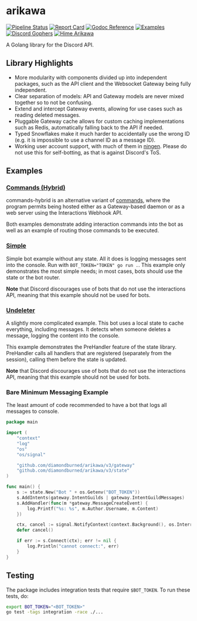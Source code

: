 # arikawa

[![ Pipeline Status ][pipeline_img    ]][pipeline    ]
[![ Report Card     ][goreportcard_img]][goreportcard]
[![ Godoc Reference ][pkg.go.dev_img  ]][pkg.go.dev  ]
[![ Examples        ][examples_img    ]][examples    ]
[![ Discord Gophers ][dgophers_img    ]][dgophers    ]
[![ Hime Arikawa    ][himeArikawa_img ]][himeArikawa ]

A Golang library for the Discord API.

[dgophers]:     https://discord.gg/7jSf85J
[dgophers_img]: https://img.shields.io/badge/Discord%20Gophers-%23arikawa-%237289da?style=flat-square

[examples]:     https://github.com/diamondburned/arikawa/tree/v3/0-examples
[examples_img]: https://img.shields.io/badge/Example-__example%2F-blueviolet?style=flat-square

[pipeline]:     https://builds.sr.ht/~diamondburned/arikawa
[pipeline_img]: https://builds.sr.ht/~diamondburned/arikawa.svg?style=flat-square

[pkg.go.dev]:     https://pkg.go.dev/github.com/diamondburned/arikawa/v3
[pkg.go.dev_img]: https://pkg.go.dev/badge/github.com/diamondburned/arikawa/v3

[himeArikawa]:     https://hime-goto.fandom.com/wiki/Hime_Arikawa
[himeArikawa_img]: https://img.shields.io/badge/Hime-Arikawa-ea75a2?style=flat-square

[goreportcard]:     https://goreportcard.com/report/github.com/diamondburned/arikawa
[goreportcard_img]: https://goreportcard.com/badge/github.com/diamondburned/arikawa?style=flat-square


## Library Highlights

- More modularity with components divided up into independent packages, such as
  the API client and the Websocket Gateway being fully independent.
- Clear separation of models: API and Gateway models are never mixed together so
  to not be confusing.
- Extend and intercept Gateway events, allowing for use cases such as reading
  deleted messages.
- Pluggable Gateway cache allows for custom caching implementations such as
  Redis, automatically falling back to the API if needed.
- Typed Snowflakes make it much harder to accidentally use the wrong ID (e.g.
  it is impossible to use a channel ID as a message ID).
- Working user account support, with much of them in [ningen][ningen]. Please
  do not use this for self-botting, as that is against Discord's ToS.

[ningen]: https://github.com/diamondburned/ningen


## Examples

### [Commands (Hybrid)](https://github.com/diamondburned/arikawa/tree/v3/0-examples/commands-hybrid)

commands-hybrid is an alternative variant of
[commands](https://github.com/diamondburned/arikawa/tree/v3/0-examples/commands),
where the program permits being hosted either as a Gateway-based daemon or as a
web server using the Interactions Webhook API.

Both examples demonstrate adding interaction commands into the bot as well as an
example of routing those commands to be executed.

### [Simple](https://github.com/diamondburned/arikawa/tree/v3/0-examples/simple)

Simple bot example without any state. All it does is logging messages sent into
the console. Run with `BOT_TOKEN="TOKEN" go run .`. This example only
demonstrates the most simple needs; in most cases, bots should use the state or
the bot router.

**Note** that Discord discourages use of bots that do not use the interactions
API, meaning that this example should not be used for bots.

### [Undeleter](https://github.com/diamondburned/arikawa/tree/v3/0-examples/undeleter)

A slightly more complicated example. This bot uses a local state to cache
everything, including messages. It detects when someone deletes a message,
logging the content into the console.

This example demonstrates the PreHandler feature of the state library.
PreHandler calls all handlers that are registered (separately from the session),
calling them before the state is updated.

**Note** that Discord discourages use of bots that do not use the interactions
API, meaning that this example should not be used for bots.

### Bare Minimum Messaging Example

The least amount of code recommended to have a bot that logs all messages to
console.

```go
package main

import (
	"context"
	"log"
	"os"
	"os/signal"

	"github.com/diamondburned/arikawa/v3/gateway"
	"github.com/diamondburned/arikawa/v3/state"
)

func main() {
	s := state.New("Bot " + os.Getenv("BOT_TOKEN"))
	s.AddIntents(gateway.IntentGuilds | gateway.IntentGuildMessages)
	s.AddHandler(func(m *gateway.MessageCreateEvent) {
		log.Printf("%s: %s", m.Author.Username, m.Content)
	})

	ctx, cancel := signal.NotifyContext(context.Background(), os.Interrupt)
	defer cancel()

	if err := s.Connect(ctx); err != nil {
		log.Println("cannot connect:", err)
	}
}
```


## Testing

The package includes integration tests that require `$BOT_TOKEN`. To run these
tests, do:

```sh
export BOT_TOKEN="<BOT_TOKEN>"
go test -tags integration -race ./...
```
